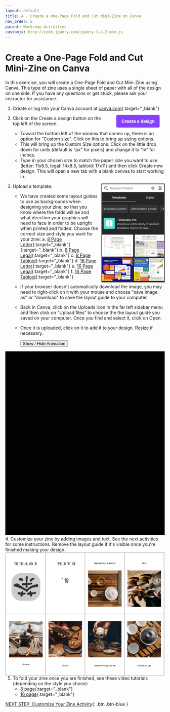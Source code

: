 ```yaml
---
layout: default
title: 4 - Create a One-Page Fold and Cut Mini-Zine on Canva
nav_order: 5
parent: Workshop Activities
customjs: http://code.jquery.com/jquery-1.4.2.min.js
---
```


# Create a One-Page Fold and Cut Mini-Zine on Canva

In this exercise, you will create a One-Page Fold and Cut Mini-Zine using Canva. This type of zine uses a single sheet of paper with all of the design on one side. If you have any questions or get stuck, please ask your instructor for assistance. 

1.  Create or log into your Canva account at [canva.com](https://ww.canva.com/){:target="_blank"}  <img src="images/01.png" alt="new slide" style="float:right;margin-left:10px;">
2.  Click on the Create a design button on the top left of the screen.  
    - Toward the bottom left of the window that comes up, there is an option for “Custom size”. Click on this to bring up sizing options. 
    - This will bring up the Custom Size options. Click on the little drop down for units (default is “px” for pixels) and change it to “in” for inches. 
    - Type in your chosen size to match the paper size you want to use (letter: 11x8.5, legal: 14x8.5, tabloid: 17x11) and then click Create new design. This will open a new tab with a blank canvas to start working in.

3. Upload a template: <img src="images/04.png" alt="new slide" style="float:right;width:200px;margin-left:10px;">
   -  We have created some layout guides to use as backgrounds when designing your zine, so that you know where the folds will be and what direction your graphics will need to face in order to be upright when printed and folded. Choose the correct size and style you want for your zine:
           a. [8 Page Letter](images/8pageSingleTemplate.png){:target="_blank"}{:target="_blank"}
           b. [8 Page Legal](images/8pageSingleLegalTemplate.png){:target="_blank"}
           c. [8 Page Tabloid](images/8pageSingleTabloidTemplate.png){:target="_blank"}
           d. [16 Page Letter](images/16pageSingleLetterTemplate.png){:target="_blank"}
           e. [16 Page Legal](images/16pageSingleLegalTemplate.png){:target="_blank"}
           f. [16 Page Tabloid](images/16pageSingleTabloidTemplate.png){:target="_blank"}
   -  If your browser doesn't automatically download the image, you may need to right-click on it with your mouse and choose "save image as" or "download" to save the layout guide to your computer.
   -  Back in Canva, click on the Uploads icon in the far left sidebar menu and then click on "Upload files" to choose the the layout guide you saved on your computer. Once you find and select it, click on Open.
   -  Once it is uploaded, click on it to add it to your design. Resize if necessary.
 
         <button onclick="toggle('gif5')">Show / Hide Animation </button>
<div id="gif5">
      <img src="images/canva-pp5.gif">
      </div>
4. Customize your zine by adding images and text. See the next activities for some instructions. Remove the layout guide if it's visible once you're finished making your design. <img src="images/layout.png" alt="new slide" style="float:right;margin-left:10px;">

5. To fold your zine once you are finished, see these video tutorials (depending on the style you chose):
   -  [8 page](https://youtube.com/shorts/2LDyKQLEMtw?feature=shared){:target="_blank"}
   -  [16 page](https://youtu.be/bkUxrDfgv8U?feature=shared){:target="_blank"}

[NEXT STEP: Customize Your Zine Activity](act-3.html){: .btn .btn-blue }
